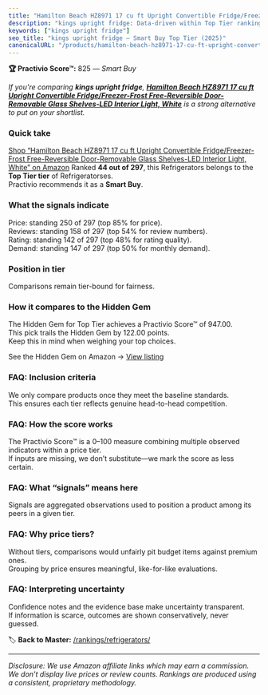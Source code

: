 ```yaml
---
title: "Hamilton Beach HZ8971 17 cu ft Upright Convertible Fridge/Freezer-Frost Free-Reversible Door-Removable Glass Shelves-LED Interior Light, White"
description: "kings upright fridge: Data-driven within Top Tier ranking using the Practivio Score™. Positioned by quality, value, demand, findability, momentum."
keywords: ["kings upright fridge"]
seo_title: "kings upright fridge — Smart Buy Top Tier (2025)"
canonicalURL: "/products/hamilton-beach-hz8971-17-cu-ft-upright-convertible-fridgefreezer-frost-free-reversible-door-removable-glass-shelves-led-interior-light-white-B0C1M7G35Q/"
---
```


**🏆 Practivio Score™:** 825 — _Smart Buy_


*If you're comparing **kings upright fridge**, **[Hamilton Beach HZ8971 17 cu ft Upright Convertible Fridge/Freezer-Frost Free-Reversible Door-Removable Glass Shelves-LED Interior Light, White](https://www.amazon.com/dp/B0C1M7G35Q?tag=practivio-20)** is a strong alternative to put on your shortlist.*
### Quick take
[Shop “Hamilton Beach HZ8971 17 cu ft Upright Convertible Fridge/Freezer-Frost Free-Reversible Door-Removable Glass Shelves-LED Interior Light, White” on Amazon](https://www.amazon.com/dp/B0C1M7G35Q?tag=practivio-20)
Ranked **44 out of 297**, this Refrigerators belongs to the **Top Tier tier** of Refrigeratorses.  
Practivio recommends it as a **Smart Buy**.

### What the signals indicate
Price: standing 250 of 297 (top 85% for price).  
Reviews: standing 158 of 297 (top 54% for review numbers).  
Rating: standing 142 of 297 (top 48% for rating quality).  
Demand: standing 147 of 297 (top 50% for monthly demand).

### Position in tier
Comparisons remain tier-bound for fairness.

### How it compares to the Hidden Gem
The Hidden Gem for Top Tier achieves a Practivio Score™ of 947.00.  
This pick trails the Hidden Gem by 122.00 points.  
Keep this in mind when weighing your top choices.  

See the Hidden Gem on Amazon → [View listing](https://www.amazon.com/dp/B09H4P8RYN?tag=practivio-20)

### FAQ: Inclusion criteria
We only compare products once they meet the baseline standards.  
This ensures each tier reflects genuine head-to-head competition.

### FAQ: How the score works
The Practivio Score™ is a 0–100 measure combining multiple observed indicators within a price tier.  
If inputs are missing, we don’t substitute—we mark the score as less certain.

### FAQ: What “signals” means here
Signals are aggregated observations used to position a product among its peers in a given tier.

### FAQ: Why price tiers?
Without tiers, comparisons would unfairly pit budget items against premium ones.  
Grouping by price ensures meaningful, like-for-like evaluations.

### FAQ: Interpreting uncertainty
Confidence notes and the evidence base make uncertainty transparent.  
If information is scarce, outcomes are shown conservatively, never guessed.


🏷️ **Back to Master:** [/rankings/refrigerators/](/rankings/refrigerators/)

---
_Disclosure: We use Amazon affiliate links which may earn a commission. We don’t display live prices or review counts. Rankings are produced using a consistent, proprietary methodology._
